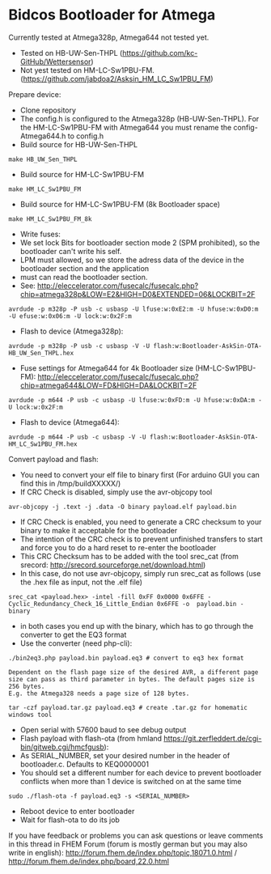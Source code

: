 Bidcos Bootloader for Atmega
============================

Currently tested at Atmega328p, Atmega644 not tested yet.

* Tested on HB-UW-Sen-THPL (https://github.com/kc-GitHub/Wettersensor)
* Not yest tested on HM-LC-Sw1PBU-FM. (https://github.com/jabdoa2/Asksin_HM_LC_Sw1PBU_FM)

Prepare device:
* Clone repository
* The config.h is configured to the Atmega328p (HB-UW-Sen-THPL). For the HM-LC-Sw1PBU-FM with Atmega644 you must rename the config-Atmega644.h to config.h
* Build source for HB-UW-Sen-THPL
```
make HB_UW_Sen_THPL
```
* Build source for HM-LC-Sw1PBU-FM
```
make HM_LC_Sw1PBU_FM
```
* Build source for HM-LC-Sw1PBU-FM (8k Bootloader space)
```
make HM_LC_Sw1PBU_FM_8k
```

* Write fuses:
* We set lock Bits for bootloader section mode 2 (SPM prohibited), so the bootloader can't write his self.
* LPM must allowed, so we store the adress data of the device in the bootloader section and the application
* must can read the bootloader section.
* See: http://eleccelerator.com/fusecalc/fusecalc.php?chip=atmega328p&LOW=E2&HIGH=D0&EXTENDED=06&LOCKBIT=2F
```
avrdude -p m328p -P usb -c usbasp -U lfuse:w:0xE2:m -U hfuse:w:0xD0:m -U efuse:w:0x06:m -U lock:w:0x2F:m
```
* Flash to device (Atmega328p):
```
avrdude -p m328p -P usb -c usbasp -V -U flash:w:Bootloader-AskSin-OTA-HB_UW_Sen_THPL.hex
```


* Fuse settings for Atmega644 for 4k Bootloader size (HM-LC-Sw1PBU-FM):
http://eleccelerator.com/fusecalc/fusecalc.php?chip=atmega644&LOW=FD&HIGH=DA&LOCKBIT=2F
```
avrdude -p m644 -P usb -c usbasp -U lfuse:w:0xFD:m -U hfuse:w:0xDA:m -U lock:w:0x2F:m
```

* Flash to device (Atmega644):
```
avrdude -p m644 -P usb -c usbasp -V -U flash:w:Bootloader-AskSin-OTA-HM_LC_Sw1PBU_FM.hex
```

Convert payload and flash:
* You need to convert your elf file to binary first (For arduino GUI you can find this in /tmp/buildXXXXX/)
* If CRC Check is disabled, simply use the avr-objcopy tool
```
avr-objcopy -j .text -j .data -O binary payload.elf payload.bin
```
* If CRC Check is enabled, you need to generate a CRC checksum to your binary to make it acceptable for the bootloader
* The intention of the CRC check is to prevent unfinished transfers to start and force you to do a hard reset to re-enter the bootloader
* This CRC Checksum has to be added with the tool srec_cat (from srecord: http://srecord.sourceforge.net/download.html)
* In this case, do not use avr-objcopy, simply run srec_cat as follows (use the .hex file as input, not the .elf file)
```
srec_cat <payload.hex> -intel -fill 0xFF 0x0000 0x6FFE -Cyclic_Redundancy_Check_16_Little_Endian 0x6FFE -o  payload.bin -binary
```
* in both cases you end up with the binary, which has to go through the converter to get the EQ3 format
* Use the converter (need php-cli):
```
./bin2eq3.php payload.bin payload.eq3 # convert to eq3 hex format

Dependent on the flash page size of the desired AVR, a different page size can pass as third parameter in bytes. The default pages size is 256 bytes.
E.g. the Atmega328 needs a page size of 128 bytes.

tar -czf payload.tar.gz payload.eq3 # create .tar.gz for homematic windows tool
```
* Open serial with 57600 baud to see debug output
* Flash payload with flash-ota (from hmland https://git.zerfleddert.de/cgi-bin/gitweb.cgi/hmcfgusb):
* As SERIAL_NUMBER, set your desired number in the header of bootloader.c. Defaults to KEQ0000001
* You should set a different number for each device to prevent bootloader conflicts when more than 1 device is switched on at the same time
```
sudo ./flash-ota -f payload.eq3 -s <SERIAL_NUMBER>
```
* Reboot device to enter bootloader
* Wait for flash-ota to do its job

If you have feedback or problems you can ask questions or leave comments in this thread in FHEM Forum (forum is mostly german but you may also write in english): http://forum.fhem.de/index.php/topic,18071.0.html / http://forum.fhem.de/index.php/board,22.0.html
